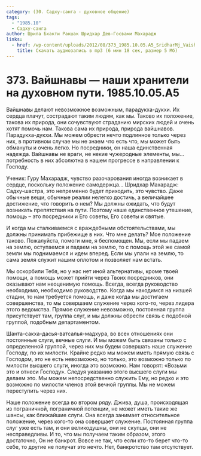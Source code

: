 ```yaml
---
category: (30. Садху-санга - духовное общение)
tags:
  - "1985.10"
  - Садху-санга
author: Шрила Бхакти Ракшак Шридхар Дев-Госвами Махарадж
links:
  - href: /wp-content/uploads/2012/08/373_1985.10.05.A5_SridharMj_Vaishnavy-nashi_hraniteli_na_duhovnom_puti.mp3
    title: Скачать аудиозапись в mp3 (6 мин 18 сек, размер 5 Мб)
---
```


# 373. Вайшнавы — наши хранители на духовном пути. 1985.10.05.A5

Вайшнавы делают невозможное возможным, парадукха-дукхи. Их сердца плачут, сострадают таким людям, как мы. Таково их положение, такова их природа, они сочувствуют страданию мирских людей и очень хотят помочь нам. Такова сама их природа, природа вайшнавов. Парадукха-дукхи. Мы можем обрести нечто подлинное только через них, в противном случае мы не знаем что есть что, мы может быть обмануты и очень легко. Но посредники, он наша единственная надежда. Вайшнавы не враги, не некие чужеродные элементы, мы… потребность в них абсолютна в нашем прогрессе в направлении к Господу.

Ученик: Гуру Махарадж, чувство разочарования иногда возникает в сердце, поскольку положение самодержца… Шридхар Махарадж: Садху-шастра, это непременно будет приходить, это чувство. Даже обычные вещи, обычные реалии нелегко достичь, а величайшее достижение, что говорить о нем? Мы должны ожидать, что будут возникать препятствия на пути. Поэтому наше единственное утешение, помощь – это посредники и Его советы, Его советы и святые.

И когда мы сталкиваемся с враждебными обстоятельствами, мы должны принимать прибежище в них. Что мне делать? Мое положение таково. Пожалуйста, помоги мне, я беспомощен. Мы, если мы падаем на землю, оступаемся и падаем на землю, то с помощь этой же самой земли мы поднимаемся и идем вперед. Если мы упали на землю, то сама земля служит нашим оплотом и позволяет нам встать.

Мы оскорбили Тебя, но у нас нет иной альтернативы, кроме твоей помощи, а помощь может прийти через Твоих посредников, они оказывают нам неоценимую помощь. Всегда, всегда руководство необходимо, необходимо руководство. Когда мы находимся на низшей стадии, то нам требуется помощь, и даже когда мы достигаем совершенства, то мы совершаем служение через кого-то, через лидера этого ведомства. Прямое служение невозможно, постоянная группа присутствует там, группа слуг, и мы должны обрести связь с подобной группой, подобным департаментом.

Шанта-сакха-дасья-ватсалья-мадхура, во всех отношениях они постоянные слуги, вечные слуги. И мы можем быть связаны только с определенной группой, через них мы будем совершать наше служение Господу, по их милости. Крайне редко мы можем иметь прямую связь с Господом, это не есть невозможно, но только, это возможно только по милости высшего слуги, иногда это возможно. Нам говорят: «Возьми это и отнеси Господу». Следуя указанию этого высшего слуги мы делаем это. Мы можем непосредственно служить Ему, но редко и это возможно по милости членов этой вечной группы. Мы не можем переступить через них.

Наше положение всегда во втором ряду. Джива, душа, происходящая из пограничной, пограничной потенции, не может иметь такие же шансы, как ближайшие слуги. Она всегда занимает относительное положение, через кого-то она совершает служение. Постоянная группа слуг уже есть там, и они великодушны, они не скупцы, они не несправедливы. И то, что мы получаем таким образом, этого достаточно, Он не банкрот. Вовсе не так, что если кто-то берет что-то себе, то другие не получат это нечто. Нет, банкротство там отсутствует.

